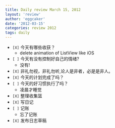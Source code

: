```yaml
---
title: Daily review March 15, 2012 
layout: 'review'
author: 'eggcaker'
date: '2012-03-15'
categories: review 2012
tags: daily
---
```



  * `[X]` 今天有哪些收获？ 
    * delete animation of ListView like iOS 
  * `[ ]` 今天有没有控制好自己的情绪? 
    * 没有! 
  * `[X]` 非礼勿视，非礼勿听,论人是非者，必是是非人。 
  * `[X]` 今天的计划完成了吗？ 
  * `[ ]` 今天的好习惯执行了吗？ 
    * 凌晨才睡觉 
  * `[X]` 整理收集篮 
  * `[X]` 写日记 
  * `[ ]` 记账 
    * 忘了记账 
  * `[X]` 发布日志草稿 


